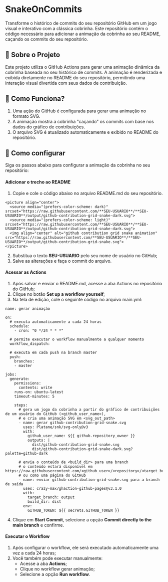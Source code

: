 # SnakeOnCommits

Transforme o histórico de commits do seu repositório GitHub em um jogo visual e interativo com a clássica cobrinha. Este repositório contém o código necessário para adicionar a animação da cobrinha ao seu README, caçando os commits do seu repositório.

## 📜 Sobre o Projeto

Este projeto utiliza o GitHub Actions para gerar uma animação dinâmica da cobrinha baseada no seu histórico de commits. A animação é renderizada e exibida diretamente no README do seu repositório, permitindo uma interação visual divertida com seus dados de contribuição.

## 🚀 Como Funciona?

1. Uma ação do GitHub é configurada para gerar uma animação no formato SVG.
2. A animação mostra a cobrinha "caçando" os commits com base nos dados do gráfico de contribuições.
3. O arquivo SVG é atualizado automaticamente e exibido no README do repositório.


## 📝 Como configurar
Siga os passos abaixo para configurar a animação da cobrinha no seu repositório:
#### Adicionar o trecho ao README
1. Copie e cole o código abaixo no arquivo README.md do seu repositório.
```
<picture align="center">
  <source media="(prefers-color-scheme: dark)" srcset="https://raw.githubusercontent.com/**SEU-USUARIO**/**SEU-USUARIO**/output/github-contribution-grid-snake-dark.svg">
  <source media="(prefers-color-scheme: light)" srcset="https://raw.githubusercontent.com/**SEU-USUARIO**/**SEU-USUARIO**/output/github-contribution-grid-snake-dark.svg">
  <img align="center" alt="github contribution grid snake animation" src="https://raw.githubusercontent.com/**SEU-USUARIO**/**SEU-USUARIO**/output/github-contribution-grid-snake.svg">
</picture>
```

2. Substitua o texto **SEU-USUARIO** pelo seu nome de usuário no GitHub;
3. Salve as alterações e faça o commit do arquivo.

#### Acessar as Actions
1. Após salvar e enviar o README.md, acesse a aba Actions no repositório do GitHub;
2. Clique no botão **Set up a workflow yourself**;  
3. Na tela de edição, cole o seguinte código no arquivo main.yml:
```
name: gerar animação

on:
  # executa automaticamente a cada 24 horas
  schedule:
    - cron: "0 */24 * * *"
  
  # permite executar o workflow manualmente a qualquer momento
  workflow_dispatch:
  
  # executa em cada push na branch master
  push:
    branches:
    - master

jobs:
  generate:
    permissions: 
      contents: write
    runs-on: ubuntu-latest
    timeout-minutes: 5
    
    steps:
      # gera um jogo da cobrinha a partir do gráfico de contribuições de um usuário do GitHub (<github_user_name>),
      # e cria uma animação SVG em <svg_out_path>
      - name: gerar github-contribution-grid-snake.svg
        uses: Platane/snk/svg-only@v3
        with:
          github_user_name: ${{ github.repository_owner }}
          outputs: |
            dist/github-contribution-grid-snake.svg
            dist/github-contribution-grid-snake-dark.svg?palette=github-dark
          
      # envia o conteúdo de <build_dir> para uma branch
      # o conteúdo estará disponível em https://raw.githubusercontent.com/<github_user>/<repository>/<target_branch>/<file>, 
      # ou como uma página do GitHub
      - name: enviar github-contribution-grid-snake.svg para a branch de saída
        uses: crazy-max/ghaction-github-pages@v3.1.0
        with:
          target_branch: output
          build_dir: dist
        env:
          GITHUB_TOKEN: ${{ secrets.GITHUB_TOKEN }}
```
4. Clique em **Start Commit**, selecione a opção **Commit directly to the main branch** e confirme.

#### Executar o Workflow
1. Após configurar o workflow, ele será executado automaticamente uma vez a cada 24 horas;
2. Você também pode executar manualmente:
    - Acesse a aba **Actions**;
    - Clique no workflow gerar animação;
    - Selecione a opção **Run workflow**.
